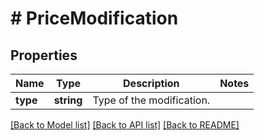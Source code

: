 # # PriceModification

## Properties

Name | Type | Description | Notes
------------ | ------------- | ------------- | -------------
**type** | **string** | Type of the modification. |

[[Back to Model list]](../../README.md#models) [[Back to API list]](../../README.md#endpoints) [[Back to README]](../../README.md)
